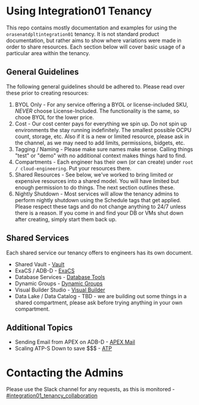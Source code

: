 # Using Integration01 Tenancy
This repo contains mostly documentation and examples for using the `orasenatdpltintegration01` tenancy.  It is not standard product documentation, but rather aims to show where variations were made in order to share resources.  Each section below will cover basic usage of a particular area within the tenancy.

## General Guidelines
The following general guidelines should be adhered to.  Please read over these prior to creating resources:

1) BYOL Only - For any service offering a BYOL or license-included SKU, *NEVER* choose License-Included.  The functionality is the same, so chooe BYOL for the lower price.
2) Cost - Our cost center pays for everything we spin up.  Do not spin up environments the stay running indefinitely.  The smallest possible OCPU count, storage, etc.  Also if it is a new or limited resource, please ask in the channel, as we may need to add limits, permissions, bidgets, etc.
4) Tagging / Naming - Please make sure names make sense.  Calling things "test" or "demo" with no additional context makes things hard to find.
5) Compartments - Each engineer has their own (or can create) under `root / cloud-engineering`.  Put your resources there.
6) Shared Resources - See below, we've worked to bring limited or expensive resources into a shared model.  You will have limited but enough permission to do things.  The next section outlines these.
7) Nightly Shutdown - Most services will allow the tenancy admins to perform nightly shutdown using the Schedule tags that get applied.  Please respect these tags and do not change anything to 24/7 unless there is a reason.  If you come in and find your DB or VMs shut down after creating, simply start them back up.

## Shared Services
Each shared service our tenancy offers to engineers has its own document.  

* Shared Vault - [Vault](/SHARED-VAULT-README.md)
* ExaCS / ADB-D - [ExaCS](/EXACS-README.md)
* Database Services - [Database Tools](/DB-TOOLS-README.md)
* Dynamic Groups - [Dynamic Groups](/DYNAMIC-GROUPS.md)
* Visual Builder Studio - [Visual Builder](/VISUAL-BUILDER-README.md)
* Data Lake / Data Catalog - TBD - we are building out some things in a shared compartment, please ask before trying anything in your own compartment.

## Additional Topics

* Sending Email from APEX on ADB-D - [APEX Mail](/ADB-APEX-MAIL.md)
* Scaling ATP-S Down to save $$$ - [ATP](/ATP-SERVERLESS-SCALE.md)
# Contacting the Admins

Please use the Slack channel for any requests, as this is monitored - [#integration01_tenancy_collaboration](https://sales-tech-div.slack.com/archives/C01SPKENK1C)
